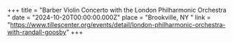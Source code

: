 +++
title = "Barber Violin Concerto with the London Philharmonic Orchestra "
date = "2024-10-20T00:00:00.000Z"
place = "Brookville, NY "
link = "https://www.tillescenter.org/events/detail/london-philharmonic-orchestra-with-randall-goosby"
+++


